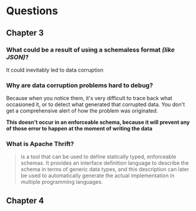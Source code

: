 # Questions 

## Chapter 3
### What could be a result of using a schemaless format _(like JSON)_?
It could inevitably led to data corruption

### Why are data corruption problems hard to debug?
Because when you notice them, it's very difficult to trace back what occasioned it, or to detect what generated that corrupted data.
You don't get a comprehensive alert of how the problem was originated.

**This doesn't occur in an enforceable schema, because it will prevent any of those error to happen at the moment of writing the data**

### What is Apache Thrift?
>  is a tool that can be used to define statically typed, enforceable schemas. It provides an interface definition language to describe the schema in terms of generic data types, and this description can later be used to automatically generate the actual implementation in multiple programming languages. 

## Chapter 4
<!--stackedit_data:
eyJoaXN0b3J5IjpbNTgzOTc1MjQyXX0=
-->